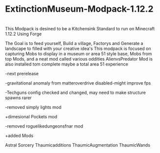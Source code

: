 # ExtinctionMuseum-Modpack-1.12.2
#
This Modpack is desined to be a Kitchensink Standard to run on Minecraft 1.12.2
Using Forge

The Goal is to feed yourself, Build a village, Factorys and
Generate a landscape to filled with your creative idea's
This modpack is focused on capturing Mobs to display in a museum or
area 51 style base, Mobs from top Mods, and a neat mod called various oddities
AlienvsPredator Mod is also installed tom complete maybe a total area 51
experience

-next prerelease

-gravitational anomaly from matteroverdrive disabled-might improve fps

-Techguns config checked and changed, may need to make structure spawns rarer

-removed simply lights mod

+dimesional Pockets mod

-removed roguelikedungeonsfnar mod

+added Mods

Astral Sorcery
Thaumicadditions
ThaumicAugmentation
ThaumicWands

